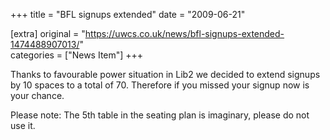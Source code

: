+++
title = "BFL signups extended"
date = "2009-06-21"

[extra]
original = "https://uwcs.co.uk/news/bfl-signups-extended-1474488907013/"    
categories = ["News Item"]
+++

Thanks to favourable power situation in Lib2 we decided to extend signups by 10 spaces to a total of 70. Therefore if you missed your signup now is your chance.

Please note: The 5th table in the seating plan is imaginary, please do not use it.

